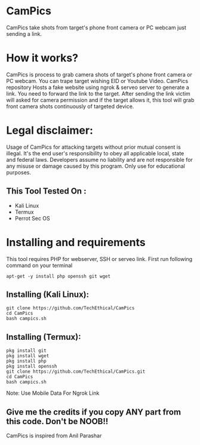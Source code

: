 # CamPics
CamPics take shots from target's phone front camera or PC webcam just sending a link.

# How it works?
<p>CamPics is process to grab camera shots of target's phone front camera or PC webcam. You can trape target wishing EID or Youtube Video. CamPics repository Hosts a fake website using ngrok & serveo server to generate a link. You need to forward the link to the target. After sending the link victim will asked for camera permission and if the target allows it, this tool will grab front camera shots continuously of targeted device.</p>

# Legal disclaimer:
<p>Usage of CamPics for attacking targets without prior mutual consent is illegal. It's the end user's responsibility to obey all applicable local, state and federal laws. Developers assume no liability and are not responsible for any misuse or damage caused by this program. Only use for educational purposes.</p>

## This Tool Tested On :
<ul>
  <li>Kali Linux</li>
  <li>Termux</li>
  <li>Perrot Sec OS</li>
</ul>

# Installing and requirements
<p>This tool requires PHP for webserver, SSH or serveo link. First run following command on your terminal</p>

```
apt-get -y install php openssh git wget
```

## Installing (Kali Linux):

```
git clone https://github.com/TechEthical/CamPics
cd CamPics
bash campics.sh
```


## Installing (Termux):

```
pkg install git
pkg install wget
pkg install php 
pkg install openssh
git clone https://github.com/TechEthical/CamPics.git
cd CamPics
bash campics.sh
```
Note: Use Mobile Data For Ngrok Link

## Give me the credits if you copy ANY part from this code. Don't be NOOB!!

<p>CamPics is inspired from Anil Parashar</p>

